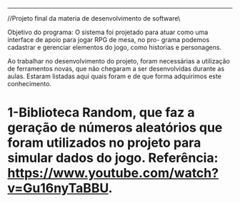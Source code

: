-------------------------------------------------------------------------------------------------------------------------------------------------------------------------------------------------------
//Projeto final da materia de desenvolvimento de software\\

Objetivo do programa: O sistema foi projetado para atuar como uma interface de apoio para jogar RPG de mesa, no pro-
grama podemos cadastrar e gerenciar elementos do jogo, como historias e personagens. 

Ao trabalhar no desenvolvimento do projeto, foram necessárias a utilização de ferramentos novas, que não chegaram a
ser desenvolvidas durante as aulas. Estaram listadas aqui quais foram e de que forma adquirimos este conhecimento.

1-Biblioteca Random, que faz a geração de números aleatórios que foram utilizados no projeto para simular dados
do jogo. Referência: https://www.youtube.com/watch?v=Gu16nyTaBBU.
=======